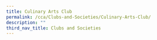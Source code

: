```yaml
---
title: Culinary Arts Club
permalink: /cca/Clubs-and-Societies/Culinary-Arts-Club/
description: ""
third_nav_title: Clubs and Societies
---
```

